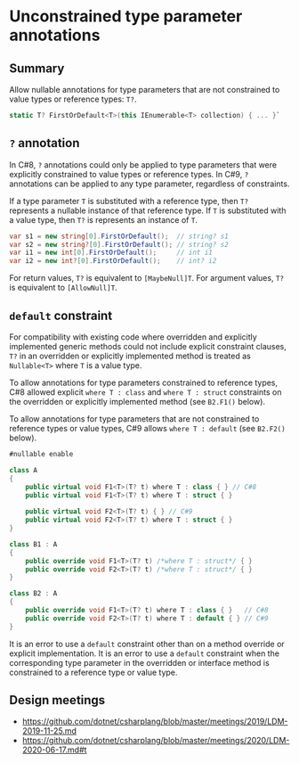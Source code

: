 ﻿# Unconstrained type parameter annotations

## Summary

Allow nullable annotations for type parameters that are not constrained to value types or reference types: `T?`.
```C#
static T? FirstOrDefault<T>(this IEnumerable<T> collection) { ... }`
```

## `?` annotation

In C#8, `?` annotations could only be applied to type parameters that were explicitly constrained to value types or reference types.
In C#9, `?` annotations can be applied to any type parameter, regardless of constraints.

If a type parameter `T` is substituted with a reference type, then `T?` represents a nullable instance of that reference type.
If `T` is substituted with a value type, then `T?` is represents an instance of `T`.
```C#
var s1 = new string[0].FirstOrDefault();  // string? s1
var s2 = new string?[0].FirstOrDefault(); // string? s2
var i1 = new int[0].FirstOrDefault();     // int i1
var i2 = new int?[0].FirstOrDefault();    // int? i2
```

For return values, `T?` is equivalent to `[MaybeNull]T`.
For argument values, `T?` is equivalent to `[AllowNull]T`.

## `default` constraint

For compatibility with existing code where overridden and explicitly implemented generic methods could not include explicit constraint clauses, `T?` in an overridden or explicitly implemented method is treated as `Nullable<T>` where `T` is a value type.

To allow annotations for type parameters constrained to reference types, C#8 allowed explicit `where T : class` and `where T : struct` constraints on the overridden or explicitly implemented method (see `B2.F1()` below).

To allow annotations for type parameters that are not constrained to reference types or value types, C#9 allows `where T : default` (see `B2.F2()` below).
```C#
#nullable enable

class A
{
    public virtual void F1<T>(T? t) where T : class { } // C#8
    public virtual void F1<T>(T? t) where T : struct { }
    
    public virtual void F2<T>(T? t) { } // C#9
    public virtual void F2<T>(T? t) where T : struct { }
}

class B1 : A
{
    public override void F1<T>(T? t) /*where T : struct*/ { }
    public override void F2<T>(T? t) /*where T : struct*/ { }
}

class B2 : A
{
    public override void F1<T>(T? t) where T : class { }   // C#8
    public override void F2<T>(T? t) where T : default { } // C#9
}
```

It is an error to use a `default` constraint other than on a method override or explicit implementation.
It is an error to use a `default` constraint when the corresponding type parameter in the overridden or interface method is constrained to a reference type or value type.

## Design meetings

- https://github.com/dotnet/csharplang/blob/master/meetings/2019/LDM-2019-11-25.md
- https://github.com/dotnet/csharplang/blob/master/meetings/2020/LDM-2020-06-17.md#t
